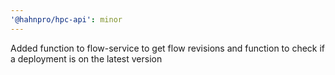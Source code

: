 ```yaml
---
'@hahnpro/hpc-api': minor
---
```


Added function to flow-service to get flow revisions and function to check if a deployment is on the latest version
